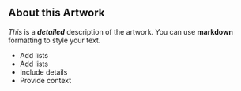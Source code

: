 ## About this Artwork





*This* is a ***detailed*** description of the artwork. You can use **markdown** formatting to style your text.

- Add lists
- Add lists
- Include details
- Provide context